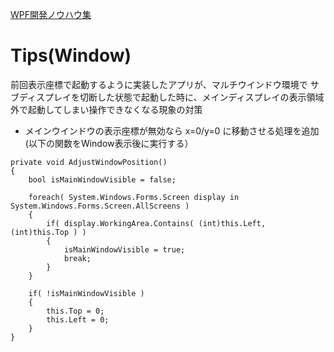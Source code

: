 [WPF開発ノウハウ集](../index.md)
# Tips(Window)

前回表示座標で起動するように実装したアプリが、マルチウインドウ環境で
サブディスプレイを切断した状態で起動した時に、メインディスプレイの表示領域外で起動してしまい操作できなくなる現象の対策<br/>

- メインウインドウの表示座標が無効なら x=0/y=0 に移動させる処理を追加
(以下の関数をWindow表示後に実行する）
```
private void AdjustWindowPosition() 
{
    bool isMainWindowVisible = false;

    foreach( System.Windows.Forms.Screen display in System.Windows.Forms.Screen.AllScreens ) 
    {
        if( display.WorkingArea.Contains( (int)this.Left, (int)this.Top ) ) 
        {
            isMainWindowVisible = true;
            break;
        }
    }

    if( !isMainWindowVisible ) 
    {
        this.Top = 0;
        this.Left = 0;
    }
}
```
